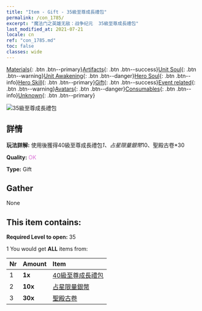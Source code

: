 ```yaml
---
title: "Item - Gift - 35級至尊成長禮包"
permalink: /con_1785/
excerpt: "魔法门之英雄无敌：战争纪元  35級至尊成長禮包"
last_modified_at: 2021-07-21
locale: cn
ref: "con_1785.md"
toc: false
classes: wide
---
```

 [Materials](/ItemsCN/){: .btn .btn--primary}[Artifacts](/ItemsCN/Artifacts/){: .btn .btn--success}[Unit Soul](/ItemsCN/UnitSoul/){: .btn .btn--warning}[Unit Awakening](/ItemsCN/UnitAwakening/){: .btn .btn--danger}[Hero Soul](/ItemsCN/HeroSoul/){: .btn .btn--info}[Hero Skill](/ItemsCN/HeroSkill/){: .btn .btn--primary}[Gift](/ItemsCN/Gift/){: .btn .btn--success}[Event related](/ItemsCN/Events/){: .btn .btn--warning}[Avatars](/ItemsCN/Avatars/){: .btn .btn--danger}[Consumables](/ItemsCN/Consumables/){: .btn .btn--info}[Unknown](/ItemsCN/Unknown/){: .btn .btn--primary}

 ![35級至尊成長禮包](/images/t/i_907221.png)

## 詳情
 **玩法詳解:** 使用後獲得40級至尊成長禮包*1、占星限量銀幣*10、聖殿古卷*30

 **Quality:** <span style="color: #DA70D6">OK</span>

 **Type:** Gift

## Gather

  None

## This item contains:

 **Required Level to open:** 35

 1 You would get **ALL** items  from:

  | Nr | Amount |     Item    |
  |:---|:-------|:------------|
  | 1 |  **1x** | [40級至尊成長禮包](/cn/Items/con_1786/) |  | 
  | 2 |  **10x** | [占星限量銀幣](/cn/Items/con_969/) |  | 
  | 3 |  **30x** | [聖殿古卷](/cn/Items/con_697/) |  | 

